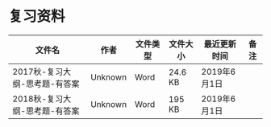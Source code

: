 # 复习资料

文件名|作者|文件类型|文件大小|最近更新时间|备注
---|---|---|---|---|---
2017秋-复习大纲-思考题-有答案|Unknown|Word|24.6 KB|‎2019‎年‎6‎月‎1‎日
2018秋-复习大纲-思考题-有答案|Unknown|Word|195 KB|‎2019‎年‎6‎月‎1‎日
